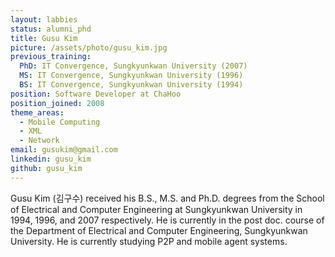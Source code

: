 ```yaml
---
layout: labbies
status: alumni_phd
title: Gusu Kim
picture: /assets/photo/gusu_kim.jpg
previous_training:
  PhD: IT Convergence, Sungkyunkwan University (2007)
  MS: IT Convergence, Sungkyunkwan University (1996)
  BS: IT Convergence, Sungkyunkwan University (1994)  
position: Software Developer at ChaHoo
position_joined: 2008
theme_areas:
  - Mobile Computing
  - XML
  - Network
email: gusukim@gmail.com
linkedin: gusu_kim
github: gusu_kim
---
```


Gusu Kim (김구수) received his B.S., M.S. and Ph.D. degrees from the School of Electrical and Computer Engineering at Sungkyunkwan University in 1994, 1996, and 2007 respectively. He is currently in the post doc. course of the Department of Electrical and Computer Engineering, Sungkyunkwan University. He is currently studying P2P and mobile agent systems. 

 
